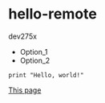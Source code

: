 # hello-remote
dev275x

* Option_1
* Option_2

`print "Hello, world!"`

[This page](https://github.com/andrewha/hello-remote/blob/master/README.md)
